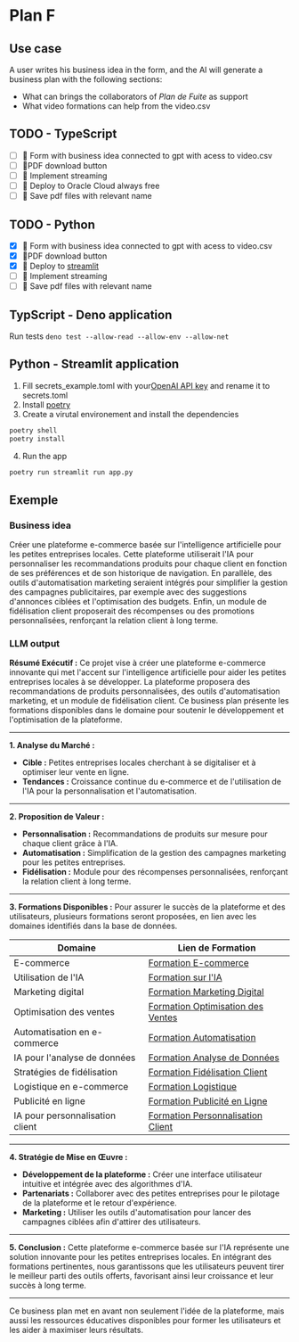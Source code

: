 # Plan F


## Use case
A user writes his business idea in the form, and the AI will generate a business plan with the following sections:
- What can brings the collaborators of _Plan de Fuite_ as support
- What video formations can help from the video.csv

## TODO - TypeScript
- [ ] 🚸 Form with business idea connected to gpt with acess to video.csv
- [ ] 💄PDF download button
- [ ] 📡 Implement streaming
- [ ] 🚀 Deploy to Oracle Cloud always free
- [ ] 📝 Save pdf files with relevant name
## TODO - Python
- [x] 🚸 Form with business idea connected to gpt with acess to video.csv
- [x] 💄PDF download button
- [x] 🚀 Deploy to [streamlit](https://plan-fuite.streamlit.app)
- [ ] 📡 Implement streaming
- [ ] 📝 Save pdf files with relevant name

## TypScript - Deno application

Run tests
`deno test --allow-read --allow-env --allow-net`
## Python - Streamlit application


1. Fill secrets_example.toml with your[OpenAI API key](https://platform.openai.com/api-keys) and rename it to secrets.toml
2. Install [poetry](https://python-poetry.org/docs/#installation)
3. Create a virutal environement and install the dependencies
```bash
poetry shell
poetry install
```
4. Run the app
```bash
poetry run streamlit run app.py
```

## Exemple

### Business idea

Créer une plateforme e-commerce basée sur l'intelligence artificielle pour les petites entreprises locales. Cette plateforme utiliserait l'IA pour personnaliser les recommandations produits pour chaque client en fonction de ses préférences et de son historique de navigation. En parallèle, des outils d'automatisation marketing seraient intégrés pour simplifier la gestion des campagnes publicitaires, par exemple avec des suggestions d'annonces ciblées et l'optimisation des budgets. Enfin, un module de fidélisation client proposerait des récompenses ou des promotions personnalisées, renforçant la relation client à long terme.

### LLM output

**Résumé Exécutif :**
Ce projet vise à créer une plateforme e-commerce innovante qui met l'accent sur l'intelligence artificielle pour aider les petites entreprises locales à se développer. La plateforme proposera des recommandations de produits personnalisées, des outils d'automatisation marketing, et un module de fidélisation client. Ce business plan présente les formations disponibles dans le domaine pour soutenir le développement et l'optimisation de la plateforme.

---

**1. Analyse du Marché :**
- **Cible :** Petites entreprises locales cherchant à se digitaliser et à optimiser leur vente en ligne.
- **Tendances :** Croissance continue du e-commerce et de l'utilisation de l'IA pour la personnalisation et l'automatisation.

---

**2. Proposition de Valeur :**
- **Personnalisation :** Recommandations de produits sur mesure pour chaque client grâce à l'IA.
- **Automatisation :** Simplification de la gestion des campagnes marketing pour les petites entreprises.
- **Fidélisation :** Module pour des récompenses personnalisées, renforçant la relation client à long terme.

---

**3. Formations Disponibles :**
Pour assurer le succès de la plateforme et des utilisateurs, plusieurs formations seront proposées, en lien avec les domaines identifiés dans la base de données.

| Domaine | Lien de Formation |
|---------|-------------------|
| E-commerce | [Formation E-commerce](https://www.youtube.com/watch?v=1A2B3C4D5E6) |
| Utilisation de l'IA | [Formation sur l'IA](https://www.youtube.com/watch?v=2B3C4D5E6F7) |
| Marketing digital | [Formation Marketing Digital](https://www.youtube.com/watch?v=3C4D5E6F7G8) |
| Optimisation des ventes | [Formation Optimisation des Ventes](https://www.youtube.com/watch?v=4D5E6F7G8H9) |
| Automatisation en e-commerce | [Formation Automatisation](https://www.youtube.com/watch?v=5E6F7G8H9I0) |
| IA pour l'analyse de données | [Formation Analyse de Données](https://www.youtube.com/watch?v=6F7G8H9I0J1) |
| Stratégies de fidélisation | [Formation Fidélisation Client](https://www.youtube.com/watch?v=7G8H9I0J1K2) |
| Logistique en e-commerce | [Formation Logistique](https://www.youtube.com/watch?v=8H9I0J1K2L3) |
| Publicité en ligne | [Formation Publicité en Ligne](https://www.youtube.com/watch?v=9I0J1K2L3M4) |
| IA pour personnalisation client | [Formation Personnalisation Client](https://www.youtube.com/watch?v=0J1K2L3M4N5) |

---

**4. Stratégie de Mise en Œuvre :**
- **Développement de la plateforme :** Créer une interface utilisateur intuitive et intégrée avec des algorithmes d'IA.
- **Partenariats :** Collaborer avec des petites entreprises pour le pilotage de la plateforme et le retour d'expérience.
- **Marketing :** Utiliser les outils d'automatisation pour lancer des campagnes ciblées afin d'attirer des utilisateurs.

---

**5. Conclusion :**
Cette plateforme e-commerce basée sur l'IA représente une solution innovante pour les petites entreprises locales. En intégrant des formations pertinentes, nous garantissons que les utilisateurs peuvent tirer le meilleur parti des outils offerts, favorisant ainsi leur croissance et leur succès à long terme.

---

Ce business plan met en avant non seulement l'idée de la plateforme, mais aussi les ressources éducatives disponibles pour former les utilisateurs et les aider à maximiser leurs résultats.